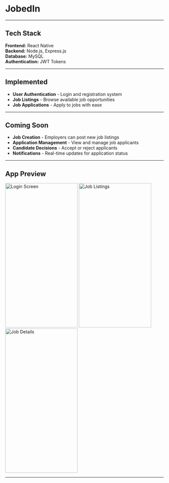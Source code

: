 # JobedIn 


---

##  Tech Stack

**Frontend:** React Native  
**Backend:** Node.js, Express.js  
**Database:** MySQL  
**Authentication:** JWT Tokens

---

##  Implemented

- **User Authentication** - Login and registration system
- **Job Listings** - Browse available job opportunities  
- **Job Applications** - Apply to jobs with ease

---

## Coming Soon

- **Job Creation** - Employers can post new job listings
- **Application Management** - View and manage job applicants
- **Candidate Decisions** - Accept or reject applicants
- **Notifications** - Real-time updates for application status

---

##  App Preview

<img width="230" height="460" alt="Login Screen" src="https://github.com/user-attachments/assets/082effb2-71ce-4138-825b-944d7d8808e1" />
<img width="230" height="460" alt="Job Listings" src="https://github.com/user-attachments/assets/a60fdc36-39a2-45bb-ade9-c144e9bb1627" />
<img width="230" height="460" alt="Job Details" src="https://github.com/user-attachments/assets/f41f8932-9e1a-433a-ad9a-5d9f4471ab9f" />

---

